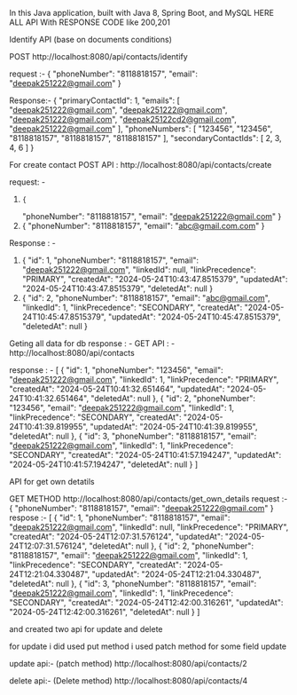In this Java application, built with Java 8, Spring Boot, and MySQL
HERE ALL API With RESPONSE CODE like  200,201
   
  Identify API  (base on documents conditions)

  POST   http://localhost:8080/api/contacts/identify
  
  request :-
          {
            "phoneNumber": "8118818157",
           "email": "deepak251222@gmail.com"
           }

   Response:-
  {
    "primaryContactId": 1,
    "emails": [
        "deepak251222@gmail.com",
        "deepak251222@gmail.com",
        "deepak251222@gmail.com",
        "deepak25122cd2@gmail.com",
        "deepak251222@gmail.com"
    ],
    "phoneNumbers": [
        "123456",
        "123456",
        "8118818157",
        "8118818157",
        "8118818157"
    ],
    "secondaryContactIds": [
        2,
        3,
        4,
        6
    ]
}




 For create contact 
 POST API :  http://localhost:8080/api/contacts/create
    
 request: - 
   1.     {
       "phoneNumber": "8118818157",
      "email": "deepak251222@gmail.com"
     }
   2.
       {
       "phoneNumber": "8118818157",
      "email": "abc@gmail.com.com"
     }

 Response : - 
  1.  {
    "id": 1,
    "phoneNumber": "8118818157",
    "email": "deepak251222@gmail.com",
    "linkedId": null,
    "linkPrecedence": "PRIMARY",
    "createdAt": "2024-05-24T10:43:47.8515379",
    "updatedAt": "2024-05-24T10:43:47.8515379",
    "deletedAt": null
  }
  2.  {
    "id": 2,
    "phoneNumber": "8118818157",
    "email": "abc@gmail.com",
    "linkedId": 1,
    "linkPrecedence": "SECONDARY",
    "createdAt": "2024-05-24T10:45:47.8515379",
    "updatedAt": "2024-05-24T10:45:47.8515379",
    "deletedAt": null
}


  Geting all data for db response : -
   GET  API : -  http://localhost:8080/api/contacts
    
   response : -
   [
    {
        "id": 1,
        "phoneNumber": "123456",
        "email": "deepak251222@gmail.com",
        "linkedId": 1,
        "linkPrecedence": "PRIMARY",
        "createdAt": "2024-05-24T10:41:32.651464",
        "updatedAt": "2024-05-24T10:41:32.651464",
        "deletedAt": null
    },
    {
        "id": 2,
        "phoneNumber": "123456",
        "email": "deepak251222@gmail.com",
        "linkedId": 1,
        "linkPrecedence": "SECONDARY",
        "createdAt": "2024-05-24T10:41:39.819955",
        "updatedAt": "2024-05-24T10:41:39.819955",
        "deletedAt": null
    },
    {
        "id": 3,
        "phoneNumber": "8118818157",
        "email": "deepak251222@gmail.com",
        "linkedId": 1,
        "linkPrecedence": "SECONDARY",
        "createdAt": "2024-05-24T10:41:57.194247",
        "updatedAt": "2024-05-24T10:41:57.194247",
        "deletedAt": null
    }
]
   
   API for get own detatils 

  GET METHOD    http://localhost:8080/api/contacts/get_own_details
   request :- {
         "phoneNumber": "8118818157",
        "email": "deepak251222@gmail.com"
      }
      respose :- [
    {
        "id": 1,
        "phoneNumber": "8118818157",
        "email": "deepak251222@gmail.com",
        "linkedId": null,
        "linkPrecedence": "PRIMARY",
        "createdAt": "2024-05-24T12:07:31.576124",
        "updatedAt": "2024-05-24T12:07:31.576124",
        "deletedAt": null
    },
    {
        "id": 2,
        "phoneNumber": "8118818157",
        "email": "deepak251222@gmail.com",
        "linkedId": 1,
        "linkPrecedence": "SECONDARY",
        "createdAt": "2024-05-24T12:21:04.330487",
        "updatedAt": "2024-05-24T12:21:04.330487",
        "deletedAt": null
    },
    {
        "id": 3,
        "phoneNumber": "8118818157",
        "email": "deepak251222@gmail.com",
        "linkedId": 1,
        "linkPrecedence": "SECONDARY",
        "createdAt": "2024-05-24T12:42:00.316261",
        "updatedAt": "2024-05-24T12:42:00.316261",
        "deletedAt": null
    }
]


and created two api for update and delete

for update i did used put method i used patch method for some field update

  update api:-  (patch method)     http://localhost:8080/api/contacts/2

  delete api:- (Delete method)   http://localhost:8080/api/contacts/4
